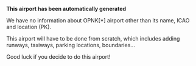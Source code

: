 **This airport has been automatically generated**

We have no information about OPNK[*] airport other than its name, ICAO and location (PK).

This airport will have to be done from scratch, which includes adding runways, taxiways, parking locations, boundaries...

Good luck if you decide to do this airport!
